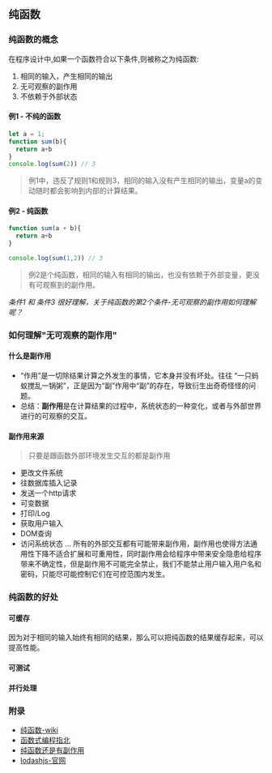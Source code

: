 <!--
 * @Author: wuyanfeiying
 * @Date: 2021-07-05 20:00:22
-->
## 纯函数
### 纯函数的概念
在程序设计中,如果一个函数符合以下条件,则被称之为纯函数:
1. 相同的输入，产生相同的输出
2. 无可观察的副作用
3. 不依赖于外部状态

#### 例1 - 不纯的函数
```js
let a = 1;
function sum(b){
  return a+b
}
console.log(sum(2)) // 3
```
> 例1中，违反了规则1和规则3，相同的输入没有产生相同的输出，变量a的变动随时都会影响到内部的计算结果。

#### 例2 - 纯函数
```js
function sum(a + b){
  return a+b
}

console.log(sum(1,2)) // 3
```
> 例2是个纯函数，相同的输入有相同的输出，也没有依赖于外部变量，更没有可观察到的副作用。

*条件1 和 条件3 很好理解，关于纯函数的第2个条件-无可观察的副作用如何理解呢？*
### 如何理解"无可观察的副作用"
#### 什么是副作用
- “作用”是一切除结果计算之外发生的事情，它本身并没有坏处。往往 “一只蚂蚁搅乱一锅粥”，正是因为“副”作用中“副”的存在，导致衍生出奇奇怪怪的问题。
- 总结：**副作用**是在计算结果的过程中，系统状态的一种变化，或者与外部世界进行的可观察的交互。
#### 副作用来源
> 只要是跟函数外部环境发生交互的都是副作用

- 更改文件系统
- 往数据库插入记录
- 发送一个http请求
- 可变数据
- 打印/Log
- 获取用户输入
- DOM查询
- 访问系统状态
...
所有的外部交互都有可能带来副作用，副作用也使得方法通用性下降不适合扩展和可重用性，同时副作用会给程序中带来安全隐患给程序带来不确定性，但是副作用不可能完全禁止，我们不能禁止用户输入用户名和密码，只能尽可能控制它们在可控范围内发生。

### 纯函数的好处
#### 可缓存
因为对于相同的输入始终有相同的结果，那么可以把纯函数的结果缓存起来，可以提高性能。
#### 可测试
#### 并行处理


### 附录
- [纯函数-wiki](https://zh.wikipedia.org/wiki/%E7%BA%AF%E5%87%BD%E6%95%B0)
- [函数式编程指北](https://llh911001.gitbooks.io/mostly-adequate-guide-chinese/content/ch1.html)
- [纯函数还是有副作用](https://www.jdon.com/44717)
- [lodashjs-官网](https://www.lodashjs.com/)